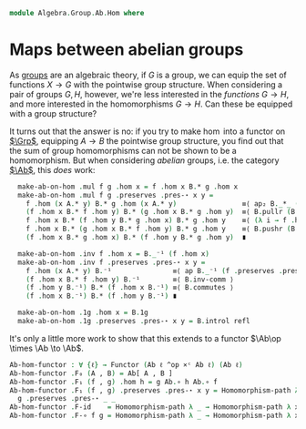 <!--
```agda
open import Algebra.Group.Ab
open import Algebra.Group

open import Cat.Displayed.Univalence.Thin
open import Cat.Instances.Product
open import Cat.Displayed.Total
open import Cat.Prelude
```
-->

```agda
module Algebra.Group.Ab.Hom where
```

# Maps between abelian groups

<!--
```agda
open is-group-hom
open Total-hom
```
-->

As [groups] are an algebraic theory, if $G$ is a group, we can equip the
set of functions $X \to G$ with the pointwise group structure. When
considering a pair of groups $G, H$, however, we're less interested in
the _functions_ $G \to H$, and more interested in the homomorphisms $G
\to H$. Can these be equipped with a group structure?

[groups]: Algebra.Group.html

It turns out that the answer is no: if you try to make $\hom$ into a
functor on [$\Grp$], equipping $A \to B$ the pointwise group structure,
you find out that the sum of group homomorphisms can not be shown to be
a homomorphism. But when considering _abelian_ groups, i.e. the category
[$\Ab$], this _does_ work:

[$\Grp$]: Algebra.Group.Cat.Base.html
[$\Ab$]: Algebra.Group.Ab.html

<!--
```agda
Abelian-group-on-hom
  : ∀ {ℓ} (A B : Abelian-group ℓ)
  → Abelian-group-on (Ab.Hom A B)
Abelian-group-on-hom A B = to-abelian-group-on make-ab-on-hom module Hom-ab where
  open make-abelian-group
  private
    module B = Abelian-group-on (B .snd)
    module A = Abelian-group-on (A .snd)

  make-ab-on-hom : make-abelian-group (Ab.Hom A B)
  make-ab-on-hom .ab-is-set = Ab.Hom-set _ _
```
-->

```agda
  make-ab-on-hom .mul f g .hom x = f .hom x B.* g .hom x
  make-ab-on-hom .mul f g .preserves .pres-⋆ x y =
    f .hom (x A.* y) B.* g .hom (x A.* y)                ≡⟨ ap₂ B._*_ (f .preserves .pres-⋆ x y) (g .preserves .pres-⋆ x y) ⟩
    (f .hom x B.* f .hom y) B.* (g .hom x B.* g .hom y)  ≡⟨ B.pullr (B.pulll refl)  ⟩
    f .hom x B.* (f .hom y B.* g .hom x) B.* g .hom y    ≡⟨ (λ i → f .hom x B.* B.commutes {x = f .hom y} {y = g .hom x} i B.* (g .hom y)) ⟩
    f .hom x B.* (g .hom x B.* f .hom y) B.* g .hom y    ≡⟨ B.pushr (B.pushl refl) ⟩
    (f .hom x B.* g .hom x) B.* (f .hom y B.* g .hom y)  ∎

  make-ab-on-hom .inv f .hom x = B._⁻¹ (f .hom x)
  make-ab-on-hom .inv f .preserves .pres-⋆ x y =
    f .hom (x A.* y) B.⁻¹               ≡⟨ ap B._⁻¹ (f .preserves .pres-⋆ x y) ⟩
    (f .hom x B.* f .hom y) B.⁻¹        ≡⟨ B.inv-comm ⟩
    (f .hom y B.⁻¹) B.* (f .hom x B.⁻¹) ≡⟨ B.commutes ⟩
    (f .hom x B.⁻¹) B.* (f .hom y B.⁻¹) ∎

  make-ab-on-hom .1g .hom x = B.1g
  make-ab-on-hom .1g .preserves .pres-⋆ x y = B.introl refl
```

<!--
```agda
  make-ab-on-hom .idl x       = Homomorphism-path λ x → B.idl
  make-ab-on-hom .assoc x y z = Homomorphism-path λ _ → B.associative
  make-ab-on-hom .invl x      = Homomorphism-path λ x → B.inversel
  make-ab-on-hom .comm x y    = Homomorphism-path λ x → B.commutes

open Functor

Ab[_,_] : ∀ {ℓ} → Abelian-group ℓ → Ab.Ob → Ab.Ob
∣ Ab[ A , B ] .fst ∣ = _
Ab[ A , B ] .fst .is-tr = Ab.Hom-set A B
Ab[ A , B ] .snd = Abelian-group-on-hom A B
```
-->

It's only a little more work to show that this extends to a functor
$\Ab\op \times \Ab \to \Ab$.

```agda
Ab-hom-functor : ∀ {ℓ} → Functor (Ab ℓ ^op ×ᶜ Ab ℓ) (Ab ℓ)
Ab-hom-functor .F₀ (A , B) = Ab[ A , B ]
Ab-hom-functor .F₁ (f , g) .hom h = g Ab.∘ h Ab.∘ f
Ab-hom-functor .F₁ (f , g) .preserves .pres-⋆ x y = Homomorphism-path λ z →
  g .preserves .pres-⋆ _ _
Ab-hom-functor .F-id    = Homomorphism-path λ _ → Homomorphism-path λ x → refl
Ab-hom-functor .F-∘ f g = Homomorphism-path λ _ → Homomorphism-path λ x → refl
```
